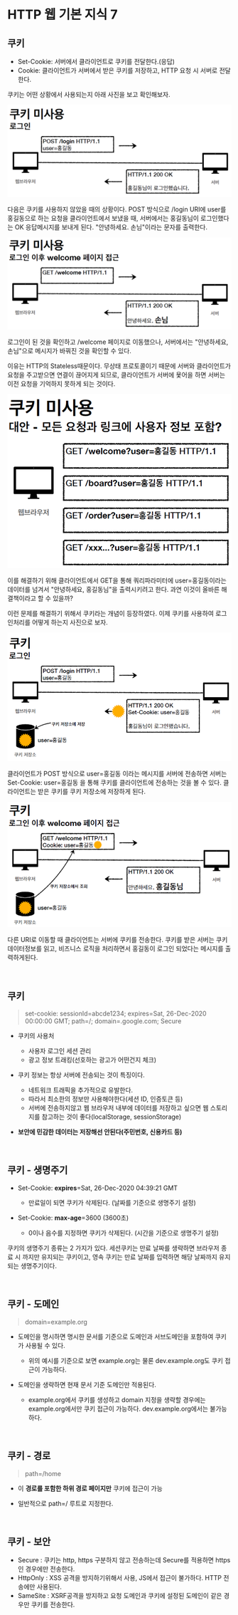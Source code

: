 # HTTP 웹 기본 지식 7

## 쿠키

- Set-Cookie: 서버에서 클라이언트로 쿠키를 전달한다.(응답)
- Cookie: 클라이언트가 서버에서 받은 쿠키를 저장하고, HTTP 요청 시 서버로 전달한다.

쿠키는 어떤 상황에서 사용되는지 아래 사진을 보고 확인해보자.

![](image/2021-11-02-17-15-50.png)

다음은 쿠키를 사용하지 않았을 때의 상황이다. POST 방식으로 /login URI에 user를 홍길동으로 하는 요청을 클라이언트에서 보냈을 때, 서버에서는 홍길동님이 로그인했다는 OK 응답메시지를 보내게 된다. "안녕하세요. 손님"이라는 문자를 출력한다.

![](image/2021-11-02-17-16-42.png)

로그인이 된 것을 확인하고 /welcome 페이지로 이동했으나, 서버에서는 "안녕하세요, 손님"으로 메시지가 바꿔진 것을 확인할 수 있다.

이유는 HTTP의 Stateless때문이다. 무상태 프로토콜이기 때문에 서버와 클라이언트가 요청을 주고받으면 연결이 끊어지게 되므로, 클라이언트가 서버에 욫어을 하면 서버는 이전 요청을 기억하지 못하게 되는 것이다.

![](image/2021-11-02-17-19-49.png)

이를 해결하기 위해 클라이언트에서 GET을 통해 쿼리파라미터에 user=홍길동이라는 데이터를 넘겨서 "안녕하세요, 홍길동님"을 출력시키려고 한다. 과연 이것이 올바른 해결책이라고 할 수 있을까?

이런 문제를 해결하기 위해서 쿠키라는 개념이 등장하였다. 이제 쿠키를 사용하여 로그인처리를 어떻게 하는지 사진으로 보자.

![](image/2021-11-02-17-20-51.png)

클라이언트가 POST 방식으로 user=홍길동 이라는 메시지를 서버에 전송하면 서버는 Set-Cookie: user=홍길동 을 통해 쿠키를 클라이언트에 전송하는 것을 볼 수 있다. 클라이언트는 받은 쿠키를 쿠키 저장소에 저장하게 된다.

![](image/2021-11-02-17-22-02.png)

다른 URI로 이동할 때 클라이언트는 서버에 쿠키를 전송한다. 쿠키를 받은 서버는 쿠키 데이터정보를 읽고, 비즈니스 로직을 처리하면서 홍길동이 로그인 되었다는 메시지를 출력하게된다.

<br>

## 쿠키

> set-cookie: sessionId=abcde1234; expires=Sat, 26-Dec-2020 00:00:00 GMT; path=/; domain=.google.com; Secure

- 쿠키의 사용처

  - 사용자 로그인 세션 관리
  - 광고 정보 트래킹(선호하는 광고가 어떤건지 체크)

- 쿠키 정보는 항상 서버에 전송되는 것이 특징이다.

  - 네트워크 트래픽을 추가적으로 유발한다.
  - 따라서 최소한의 정보만 사용해야한다(세션 ID, 인증토큰 등)
  - 서버에 전송하지않고 웹 브라우저 내부에 데이터를 저장하고 싶으면 웹 스토리지를 참고하는 것이 좋다(localStorage, sessionStorage)

- **보안에 민감한 데이터는 저장해선 안된다(주민번호, 신용카드 등)**

<br>

## 쿠키 - 생명주기

- Set-Cookie: **expires**=Sat, 26-Dec-2020 04:39:21 GMT

  - 만료일이 되면 쿠키가 삭제된다. (날짜를 기준으로 생명주기 설정)

- Set-Cookie: **max-age**=3600 (3600초)
  - 0이나 음수를 지정하면 쿠키가 삭제된다. (시간을 기준으로 생명주기 설정)

쿠키의 생명주기 종류는 2 가지가 있다. 세션쿠키는 만료 날짜를 생략하면 브라우저 종료 시 까지만 유지되는 쿠키이고, 영속 쿠키는 만료 날짜를 입력하면 해당 날짜까지 유지되는 생명주기이다.

<br>

## 쿠키 - 도메인

> domain=example.org

- 도메인을 명시하면 명시한 문서를 기준으로 도메인과 서브도메인을 포함하여 쿠키가 사용될 수 있다.

  - 위의 예시를 기준으로 보면 example.org는 물론 dev.example.org도 쿠키 접근이 가능하다.

- 도메인을 생략하면 현재 문서 기준 도메인만 적용된다.
  - example.org에서 쿠키를 생성하고 domain 지정을 생략할 경우에는 example.org에서만 쿠키 접근이 가능하다. dev.example.org에서는 불가능하다.

<br>

## 쿠키 - 경로

> path=/home

- 이 **경로를 포함한 하위 경로 페이지만** 쿠키에 접근이 가능

- 일반적으로 path=/ 루트로 지정한다.

 <br>

## 쿠키 - 보안

- Secure : 쿠키는 http, https 구분하지 않고 전송하는데 Secure를 적용하면 https인 경우에만 전송한다.
- HttpOnly : XSS 공격을 방지하기위해서 사용, JS에서 접근이 불가하다. HTTP 전송에만 사용된다.
- SameSite : XSRF공격을 방지하고 요청 도메인과 쿠키에 설정된 도메인이 같은 경우만 쿠키를 전송한다.
